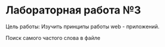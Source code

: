 # Лабораторная работа №3

Цель работы: Изучить принципы работы web - приложений.

Поиск самого частого слова в файле
